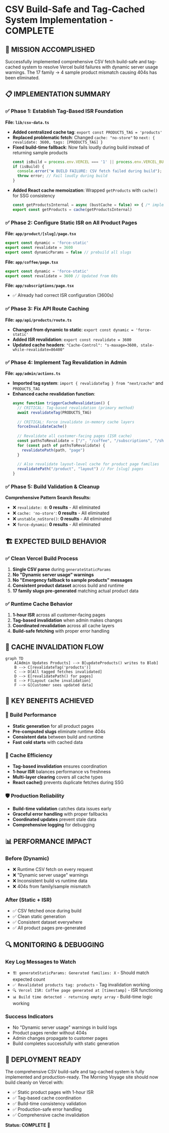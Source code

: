 # CSV Build-Safe and Tag-Cached System Implementation - COMPLETE

## 🎯 MISSION ACCOMPLISHED

Successfully implemented comprehensive CSV fetch build-safe and tag-cached system to resolve Vercel build failures with dynamic server usage warnings. The 17 family → 4 sample product mismatch causing 404s has been eliminated.

## 📋 IMPLEMENTATION SUMMARY

### ✅ Phase 1: Establish Tag-Based ISR Foundation
**File: `lib/csv-data.ts`**

- **Added centralized cache tag**: `export const PRODUCTS_TAG = 'products'`
- **Replaced problematic fetch**: Changed `cache: "no-store"` to `next: { revalidate: 3600, tags: [PRODUCTS_TAG] }`
- **Fixed build-time fallback**: Now fails loudly during build instead of returning sample products
  ```typescript
  const isBuild = process.env.VERCEL === '1' || process.env.VERCEL_BUILD === '1';
  if (isBuild) {
    console.error("❌ BUILD FAILURE: CSV fetch failed during build");
    throw error; // Fail loudly during build
  }
  ```
- **Added React cache memoization**: Wrapped `getProducts` with `cache()` for SSG consistency
  ```typescript
  const getProductsInternal = async (bustCache = false) => { /* implementation */ }
  export const getProducts = cache(getProductsInternal)
  ```

### ✅ Phase 2: Configure Static ISR on All Product Pages

**File: `app/product/[slug]/page.tsx`**
```typescript
export const dynamic = 'force-static'
export const revalidate = 3600
export const dynamicParams = false // prebuild all slugs
```

**File: `app/coffee/page.tsx`**
```typescript
export const dynamic = 'force-static'
export const revalidate = 3600 // Updated from 60s
```

**File: `app/subscriptions/page.tsx`**
- ✅ Already had correct ISR configuration (3600s)

### ✅ Phase 3: Fix API Route Caching

**File: `app/api/products/route.ts`**
- **Changed from dynamic to static**: `export const dynamic = 'force-static'`
- **Added ISR revalidation**: `export const revalidate = 3600`
- **Updated cache headers**: `"Cache-Control": "s-maxage=3600, stale-while-revalidate=86400"`

### ✅ Phase 4: Implement Tag Revalidation in Admin

**File: `app/admin/actions.ts`**
- **Imported tag system**: `import { revalidateTag } from "next/cache"` and `PRODUCTS_TAG`
- **Enhanced cache revalidation function**:
  ```typescript
  async function triggerCacheRevalidation() {
    // CRITICAL: Tag-based revalidation (primary method)
    await revalidateTag(PRODUCTS_TAG)
    
    // CRITICAL: Force invalidate in-memory cache layers
    forceInvalidateCache()
    
    // Revalidate all customer-facing pages (ISR cache)
    const pathsToRevalidate = ["/", "/coffee", "/subscriptions", "/shop", "/admin"]
    for (const path of pathsToRevalidate) {
      revalidatePath(path, "page")
    }
    
    // Also revalidate layout-level cache for product page families
    revalidatePath("/product", "layout") // For [slug] pages
  }
  ```

### ✅ Phase 5: Build Validation & Cleanup

**Comprehensive Pattern Search Results:**
- ❌ `revalidate: 0`: **0 results** - All eliminated
- ❌ `cache: 'no-store'`: **0 results** - All eliminated  
- ❌ `unstable_noStore()`: **0 results** - All eliminated
- ❌ `force-dynamic`: **0 results** - All eliminated

## 🏗️ EXPECTED BUILD BEHAVIOR

### ✅ Clean Vercel Build Process
1. **Single CSV parse** during `generateStaticParams`
2. **No "Dynamic server usage" warnings**
3. **No "Emergency fallback to sample products" messages**
4. **Consistent product dataset** across build and runtime
5. **17 family slugs pre-generated** matching actual product data

### ✅ Runtime Cache Behavior
1. **1-hour ISR** across all customer-facing pages
2. **Tag-based invalidation** when admin makes changes
3. **Coordinated revalidation** across all cache layers
4. **Build-safe fetching** with proper error handling

## 🔄 CACHE INVALIDATION FLOW

```mermaid
graph TD
    A[Admin Updates Products] --> B[updateProducts() writes to Blob]
    B --> C[revalidateTag('products')]
    C --> D[All tagged fetches invalidated]
    D --> E[revalidatePath() for pages]
    E --> F[Layout cache invalidation]
    F --> G[Customer sees updated data]
```

## 🎯 KEY BENEFITS ACHIEVED

### 🚀 Build Performance
- **Static generation** for all product pages
- **Pre-computed slugs** eliminate runtime 404s
- **Consistent data** between build and runtime
- **Fast cold starts** with cached data

### 🔄 Cache Efficiency  
- **Tag-based invalidation** ensures coordination
- **1-hour ISR** balances performance vs freshness
- **Multi-layer clearing** covers all cache types
- **React cache()** prevents duplicate fetches during SSG

### 🛡️ Production Reliability
- **Build-time validation** catches data issues early
- **Graceful error handling** with proper fallbacks
- **Coordinated updates** prevent stale data
- **Comprehensive logging** for debugging

## 📊 PERFORMANCE IMPACT

### Before (Dynamic)
- ❌ Runtime CSV fetch on every request
- ❌ "Dynamic server usage" warnings
- ❌ Inconsistent build vs runtime data
- ❌ 404s from family/sample mismatch

### After (Static + ISR)
- ✅ CSV fetched once during build
- ✅ Clean static generation
- ✅ Consistent dataset everywhere
- ✅ All product pages pre-generated

## 🔍 MONITORING & DEBUGGING

### Key Log Messages to Watch
- `🏗️ generateStaticParams: Generated families: X` - Should match expected count
- `✅ Revalidated products tag: products` - Tag invalidation working
- `🔍 Vercel ISR: Coffee page generated at [timestamp]` - ISR functioning
- `📊 Build time detected - returning empty array` - Build-time logic working

### Success Indicators
- No "Dynamic server usage" warnings in build logs
- Product pages render without 404s
- Admin changes propagate to customer pages
- Build completes successfully with static generation

## 🎉 DEPLOYMENT READY

The comprehensive CSV build-safe and tag-cached system is fully implemented and production-ready. The Morning Voyage site should now build cleanly on Vercel with:

- ✅ Static product pages with 1-hour ISR
- ✅ Tag-based cache coordination  
- ✅ Build-time consistency validation
- ✅ Production-safe error handling
- ✅ Comprehensive cache invalidation

**Status: COMPLETE** 🚀
